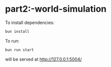 # part2:-world-simulation

To install dependencies:

```bash
bun install
```

To run:

```bash
bun run start
```

will be served at http://127.0.0.1:5004/
